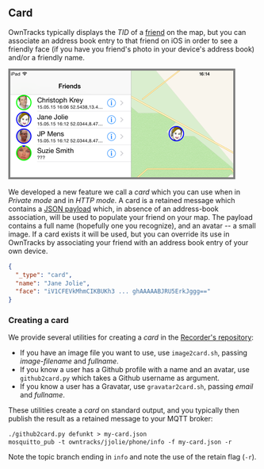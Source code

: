 ## Card

OwnTracks typically displays the _TID_ of a [friend](friends.md) on the map, but you can associate an address book entry to that friend on iOS in order to see a friendly face (if you have you friend's photo in your device's address book) and/or a friendly name.

![TID on iOS](images/b-ipad-TID-map.png)

We developed a new feature we call a _card_ which you can use when in _Private mode_ and in _HTTP mode_. A card is a retained message which contains a [JSON payload](../tech/json.md) which, in absence of an address-book association, will be used to populate your friend on your map. The payload contains a full name (hopefully one you recognize), and an avatar -- a small image. If a card exists it will be used, but you can override its use in OwnTracks by associating your friend with an address book entry of your own device.

```json
{
  "_type": "card",
  "name": "Jane Jolie",
  "face": "iV1CFEVkMhmCIKBUKh3 ... ghAAAAABJRU5ErkJggg=="
}
```

### Creating a card

We provide several utilities for creating a _card_ in the [Recorder's repository](https://github.com/owntracks/recorder/tree/master/contrib/faces):

* If you have an image file you want to use, use `image2card.sh`, passing _image-filename_ and _fullname_.
* If you know a user has a Github profile with a name and an avatar, use `github2card.py` which takes a Github username as argument.
* If you know a user has a Gravatar, use `gravatar2card.sh`, passing _email_ and _fullname_.

These utilities create a _card_ on standard output, and you typically then publish the result as a retained message to your MQTT broker:

```
./github2card.py defunkt > my-card.json
mosquitto_pub -t owntracks/jjolie/phone/info -f my-card.json -r
```

Note the topic branch ending in `info` and note the use of the retain flag (`-r`).
